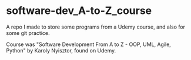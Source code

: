 # software-dev_A-to-Z_course
A repo I made to store some programs from a Udemy course, and also for some git practice.

Course was "Software Development From A to Z - OOP, UML, Agile, Python" by Karoly Nyisztor, found on Udemy.
